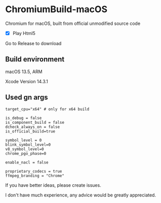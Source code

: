 # ChromiumBuild-macOS

Chromium for macOS, built from official unmodified source code

-[x] Play Html5

Go to Release to download

## Build environment

macOS 13.5, ARM

Xcode Version 14.3.1

## Used gn args

```args
target_cpu="x64" # only for x64 build

is_debug = false
is_component_build = false
dcheck_always_on = false
is_official_build=true

symbol_level = 0
blink_symbol_level=0
v8_symbol_level=0
chrome_pgo_phase=0

enable_nacl = false

proprietary_codecs = true
ffmpeg_branding = "Chrome"
```

If you have better ideas, please create issues.

I don't have much experience, any advice would be greatly appreciated.
